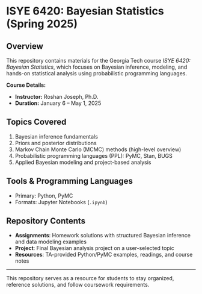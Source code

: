 # ISYE 6420: Bayesian Statistics (Spring 2025)

## Overview
This repository contains materials for the Georgia Tech course *ISYE 6420: Bayesian Statistics*, which focuses on Bayesian inference, modeling, and hands-on statistical analysis using probabilistic programming languages.

**Course Details:**  
- **Instructor:** Roshan Joseph, Ph.D.  
- **Duration:** January 6 – May 1, 2025  

## Topics Covered
1. Bayesian inference fundamentals  
2. Priors and posterior distributions  
3. Markov Chain Monte Carlo (MCMC) methods (high-level overview)  
4. Probabilistic programming languages (PPL): PyMC, Stan, BUGS  
5. Applied Bayesian modeling and project-based analysis  

## Tools & Programming Languages
- Primary: Python, PyMC 
- Formats: Jupyter Notebooks (`.ipynb`)

## Repository Contents
- **Assignments**: Homework solutions with structured Bayesian inference and data modeling examples  
- **Project**: Final Bayesian analysis project on a user-selected topic  
- **Resources**: TA-provided Python/PyMC examples, readings, and course notes  
---

This repository serves as a resource for students to stay organized, reference solutions, and follow coursework requirements.

